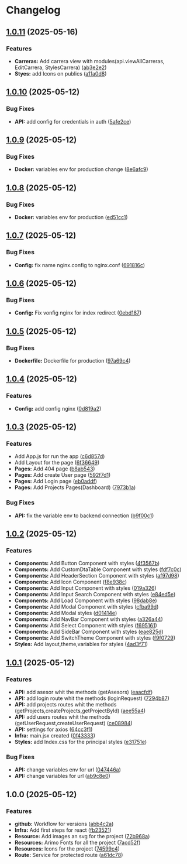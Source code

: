 # Changelog

## [1.0.11](https://github.com/CHERRYPOPUwU/UNAULA-FRONTEND/compare/v1.0.10...v1.0.11) (2025-05-16)


### Features

* **Carreras:** Add carrera view with modules(api.viewAllCarreras, EditCarrera, StylesCarrera) ([ab3e2e2](https://github.com/CHERRYPOPUwU/UNAULA-FRONTEND/commit/ab3e2e2d5cd286f048094000304cd9086caecd8c))
* **Styes:** add Icons on publics ([a11a0d8](https://github.com/CHERRYPOPUwU/UNAULA-FRONTEND/commit/a11a0d855eb7b14b18190b14f9c5970aad0bf100))

## [1.0.10](https://github.com/CHERRYPOPUwU/UNAULA-FRONTEND/compare/v1.0.9...v1.0.10) (2025-05-12)


### Bug Fixes

* **API:** add config for credentials in auth ([5afe2ce](https://github.com/CHERRYPOPUwU/UNAULA-FRONTEND/commit/5afe2ce509f955f6e5ee10292cebbc479a925b10))

## [1.0.9](https://github.com/CHERRYPOPUwU/UNAULA-FRONTEND/compare/v1.0.8...v1.0.9) (2025-05-12)


### Bug Fixes

* **Docker:** variables env for production change ([8e6afc9](https://github.com/CHERRYPOPUwU/UNAULA-FRONTEND/commit/8e6afc9d0b7c80a36a36ab794e2b887f274225d9))

## [1.0.8](https://github.com/CHERRYPOPUwU/UNAULA-FRONTEND/compare/v1.0.7...v1.0.8) (2025-05-12)


### Bug Fixes

* **Docker:** variables env for production ([ed51cc1](https://github.com/CHERRYPOPUwU/UNAULA-FRONTEND/commit/ed51cc1d81f5e7f1d7fb2914389928e6a33f7e1d))

## [1.0.7](https://github.com/CHERRYPOPUwU/UNAULA-FRONTEND/compare/v1.0.6...v1.0.7) (2025-05-12)


### Bug Fixes

* **Config:** fix name nginx.config to nginx.conf ([691816c](https://github.com/CHERRYPOPUwU/UNAULA-FRONTEND/commit/691816c2f0ae47478ff132c689f7dc0cfb4ebde7))

## [1.0.6](https://github.com/CHERRYPOPUwU/UNAULA-FRONTEND/compare/v1.0.5...v1.0.6) (2025-05-12)


### Bug Fixes

* **Config:** Fix vonfig nginx for index redirect ([0ebd187](https://github.com/CHERRYPOPUwU/UNAULA-FRONTEND/commit/0ebd187c0d14bb6b752ad42eaf76eb2a731da703))

## [1.0.5](https://github.com/CHERRYPOPUwU/UNAULA-FRONTEND/compare/v1.0.4...v1.0.5) (2025-05-12)


### Bug Fixes

* **Dockerfile:** Dockerfile for production ([97a69c4](https://github.com/CHERRYPOPUwU/UNAULA-FRONTEND/commit/97a69c4b1016b76e21f68f92315f50b21bda78d0))

## [1.0.4](https://github.com/CHERRYPOPUwU/UNAULA-FRONTEND/compare/v1.0.3...v1.0.4) (2025-05-12)


### Features

* **Config:** add config nginx ([0d819a2](https://github.com/CHERRYPOPUwU/UNAULA-FRONTEND/commit/0d819a22f57be3b72d088e437c7087797f970441))

## [1.0.3](https://github.com/CHERRYPOPUwU/UNAULA-FRONTEND/compare/v1.0.2...v1.0.3) (2025-05-12)


### Features

* Add App.js for run the app ([c6d857d](https://github.com/CHERRYPOPUwU/UNAULA-FRONTEND/commit/c6d857d2f73d8aff41d0fadbeb5a7962bf45b99a))
* Add Layout for the page ([6f36649](https://github.com/CHERRYPOPUwU/UNAULA-FRONTEND/commit/6f366497d990e083db3e5800dfe7d277e16b7f9e))
* **Pages:** Add 404 page ([b8ab543](https://github.com/CHERRYPOPUwU/UNAULA-FRONTEND/commit/b8ab543a238d468611d579d07a5fb81b16a9df04))
* **Pages:** Add create User page ([592f7d1](https://github.com/CHERRYPOPUwU/UNAULA-FRONTEND/commit/592f7d1cf8c63f2f7c84bddb7e0d325dffb5d797))
* **Pages:** Add Login page ([eb0addf](https://github.com/CHERRYPOPUwU/UNAULA-FRONTEND/commit/eb0addfbaed9e467ef9c18861eff779caa01ec84))
* **Pages:** Add Projects Pages(Dashboard) ([7973b1a](https://github.com/CHERRYPOPUwU/UNAULA-FRONTEND/commit/7973b1a88a1fad997aaf3186d9725bef2064f81c))


### Bug Fixes

* **API:** fix the variable env to backend connection ([b9f00c1](https://github.com/CHERRYPOPUwU/UNAULA-FRONTEND/commit/b9f00c14f4c3ebe53439994e16638032267dbae9))

## [1.0.2](https://github.com/CHERRYPOPUwU/UNAULA-FRONTEND/compare/v1.0.1...v1.0.2) (2025-05-12)


### Features

* **Components:** Add Button Component with styles ([4f3567b](https://github.com/CHERRYPOPUwU/UNAULA-FRONTEND/commit/4f3567bb1b07694c47273b9c04129ba48495ce22))
* **Components:** Add CustomDtaTable Component with styles ([fdf7c0c](https://github.com/CHERRYPOPUwU/UNAULA-FRONTEND/commit/fdf7c0c3ddb534f5595b70888e96132a288f66e3))
* **Components:** Add HeaderSection Component with styles ([af97d98](https://github.com/CHERRYPOPUwU/UNAULA-FRONTEND/commit/af97d986c4b0c8c5187ff6eb8e21d7c0a89d7624))
* **Components:** Add Icon Component ([f8e938c](https://github.com/CHERRYPOPUwU/UNAULA-FRONTEND/commit/f8e938c8906e291c85eaa0743e0fbc4d97bd71f9))
* **Components:** Add Input Component with styles ([019a326](https://github.com/CHERRYPOPUwU/UNAULA-FRONTEND/commit/019a326b3ed8b30cb7f510e06516b5218f7f851b))
* **Components:** Add Input Search Component with styles ([e84ed5e](https://github.com/CHERRYPOPUwU/UNAULA-FRONTEND/commit/e84ed5e361209d905cd87c7eb6bbf6a2fb771b5d))
* **Components:** Add Load Component with styles ([98dab8e](https://github.com/CHERRYPOPUwU/UNAULA-FRONTEND/commit/98dab8eaa6b92952b160816d43f937601ce72e99))
* **Components:** Add Modal Component with styles ([cfba99d](https://github.com/CHERRYPOPUwU/UNAULA-FRONTEND/commit/cfba99deb222cce6279f9e7093534754e350adc5))
* **Components:** Add Modal styles ([d01414e](https://github.com/CHERRYPOPUwU/UNAULA-FRONTEND/commit/d01414eadb4c35430a21e535ab30d1c207c6d939))
* **Components:** Add NavBar Component with styles ([a326a44](https://github.com/CHERRYPOPUwU/UNAULA-FRONTEND/commit/a326a44207a9b4e080d97d20b1575fccd29209c7))
* **Components:** Add Select Component with styles ([f695161](https://github.com/CHERRYPOPUwU/UNAULA-FRONTEND/commit/f69516195830c9a2c593dd15af71acbee02949eb))
* **Components:** Add SideBar Component with styles ([eae825d](https://github.com/CHERRYPOPUwU/UNAULA-FRONTEND/commit/eae825d40f2805ed6f9aef96b98b6e512a716cee))
* **Components:** Add SwitchTheme Component with styles ([f9f0729](https://github.com/CHERRYPOPUwU/UNAULA-FRONTEND/commit/f9f072939980286e32d43f210047dd288f15ceff))
* **Styles:** Add layout,theme,variables for styles ([4ad3f71](https://github.com/CHERRYPOPUwU/UNAULA-FRONTEND/commit/4ad3f71bea24c787daac669fa16cb2777034a4ba))

## [1.0.1](https://github.com/CHERRYPOPUwU/UNAULA-FRONTEND/compare/v1.0.0...v1.0.1) (2025-05-12)


### Features

* **API:** add asesor whit the methods (getAsesors) ([eaacfdf](https://github.com/CHERRYPOPUwU/UNAULA-FRONTEND/commit/eaacfdfaf38c44d615a6539204c86297267e8000))
* **API:** add login route whit the methods (loginRequest) ([7294b87](https://github.com/CHERRYPOPUwU/UNAULA-FRONTEND/commit/7294b873ce7d47ad52b9f842f46ecccd5b3bf108))
* **API:** add projects routes whit the methods (getProjects,createProjects,getProjectById) ([aee55a4](https://github.com/CHERRYPOPUwU/UNAULA-FRONTEND/commit/aee55a4f17c867bf9a0c93d519c63ac10f2a523d))
* **API:** add users routes whit the methods (getUserRequest,createUserRequest) ([ce08984](https://github.com/CHERRYPOPUwU/UNAULA-FRONTEND/commit/ce089846ab49feb2e2c098d548cd6c414c986eba))
* **API:** settings for axios ([64cc3f1](https://github.com/CHERRYPOPUwU/UNAULA-FRONTEND/commit/64cc3f100ff383be57d0113838368a4729d1a50a))
* **Infra:** main.jsx created ([0f43333](https://github.com/CHERRYPOPUwU/UNAULA-FRONTEND/commit/0f4333307757d62f65d0058afc828123f57f72f8))
* **Styles:** add Index.css for the principal styles ([e31751e](https://github.com/CHERRYPOPUwU/UNAULA-FRONTEND/commit/e31751e39492ee7ceccbc83a4f84b21ef37f6044))


### Bug Fixes

* **API:** change variables env for url ([047446a](https://github.com/CHERRYPOPUwU/UNAULA-FRONTEND/commit/047446aa4d42cf184dceedc49d935d17a82de583))
* **API:** change variables for url ([ab9c8e0](https://github.com/CHERRYPOPUwU/UNAULA-FRONTEND/commit/ab9c8e047071e36387cb1ae27e39ac71a95e6a6c))

## 1.0.0 (2025-05-12)


### Features

* **github:** Workflow for versions ([abb4c2a](https://github.com/CHERRYPOPUwU/UNAULA-FRONTEND/commit/abb4c2a9f537649804a0c7e4d1d4d4735db40682))
* **Infra:** Add first steps for react ([fb23521](https://github.com/CHERRYPOPUwU/UNAULA-FRONTEND/commit/fb23521225b9133abf72df517c96b432d71de1cb))
* **Resource:** Add images an svg for the project ([72b968a](https://github.com/CHERRYPOPUwU/UNAULA-FRONTEND/commit/72b968af1bc51b2003d8d44a1b82f62419880f68))
* **Resources:** Arimo Fonts for all the project ([7acd52f](https://github.com/CHERRYPOPUwU/UNAULA-FRONTEND/commit/7acd52f4573253736d4d8cf9780ced12bbad2739))
* **Resources:** Icons for the project ([74599c4](https://github.com/CHERRYPOPUwU/UNAULA-FRONTEND/commit/74599c421fdcd0bf64107567b59d3cb72c5ad8f5))
* **Route:** Service for protected route ([a61dc78](https://github.com/CHERRYPOPUwU/UNAULA-FRONTEND/commit/a61dc78d6e62381ffa6fa388d8e09d5863d24298))
